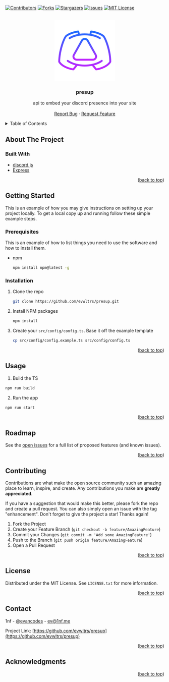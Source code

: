 <div id="top"></div>
<!--
*** Thanks for checking out the Best-README-Template. If you have a suggestion
*** that would make this better, please fork the repo and create a pull request
*** or simply open an issue with the tag "enhancement".
*** Don't forget to give the project a star!
*** Thanks again! Now go create something AMAZING! :D
-->

<!-- PROJECT SHIELDS -->
<!--
*** I'm using markdown "reference style" links for readability.
*** Reference links are enclosed in brackets [ ] instead of parentheses ( ).
*** See the bottom of this document for the declaration of the reference variables
*** for contributors-url, forks-url, etc. This is an optional, concise syntax you may use.
*** https://www.markdownguide.org/basic-syntax/#reference-style-links
-->

[![Contributors][contributors-shield]][contributors-url]
[![Forks][forks-shield]][forks-url]
[![Stargazers][stars-shield]][stars-url]
[![Issues][issues-shield]][issues-url]
[![MIT License][license-shield]][license-url]

<!-- PROJECT LOGO -->
<br />
<div align="center">
  <a href="https://github.com/evwltrs/presup">
    <img alt="presup logo" src="img/presup.svg"/>
  </a>

<h3 align="center">presup</h3>

  <p align="center">
    api to embed your discord presence into your site
    <br />
    <br />
    <a href="https://github.com/evwltrs/presup/issues">Report Bug</a>
    ·
    <a href="https://github.com/evwltrs/presup/issues">Request Feature</a>
  </p>
</div>

<!-- TABLE OF CONTENTS -->
<details>
  <summary>Table of Contents</summary>
  <ol>
    <li>
      <a href="#about-the-project">About The Project</a>
      <ul>
        <li><a href="#built-with">Built With</a></li>
      </ul>
    </li>
    <li>
      <a href="#getting-started">Getting Started</a>
      <ul>
        <li><a href="#prerequisites">Prerequisites</a></li>
        <li><a href="#installation">Installation</a></li>
      </ul>
    </li>
    <li><a href="#usage">Usage</a></li>
    <li><a href="#roadmap">Roadmap</a></li>
    <li><a href="#contributing">Contributing</a></li>
    <li><a href="#license">License</a></li>
    <li><a href="#contact">Contact</a></li>
    <li><a href="#acknowledgments">Acknowledgments</a></li>
  </ol>
</details>

<!-- ABOUT THE PROJECT -->

## About The Project

### Built With

- [discord.js](https://discord.js.org/)
- [Express](https://expressjs.com/)

<p align="right">(<a href="#top">back to top</a>)</p>

<!-- GETTING STARTED -->

## Getting Started

This is an example of how you may give instructions on setting up your project locally.
To get a local copy up and running follow these simple example steps.

### Prerequisites

This is an example of how to list things you need to use the software and how to install them.

- npm

  ```sh
  npm install npm@latest -g
  ```

### Installation

1. Clone the repo

   ```sh
   git clone https://github.com/evwltrs/presup.git
   ```

2. Install NPM packages

   ```sh
   npm install
   ```

3. Create your `src/config/config.ts`. Base it off the example template

   ```sh
   cp src/config/config.example.ts src/config/config.ts
   ```

<p align="right">(<a href="#top">back to top</a>)</p>

<!-- USAGE EXAMPLES -->

## Usage

1. Build the TS

```sh
npm run build
```

2. Run the app

```sh
npm run start
```

<p align="right">(<a href="#top">back to top</a>)</p>

<!-- ROADMAP -->

## Roadmap

See the [open issues](https://github.com/evwltrs/presup/issues) for a full list of proposed features (and known issues).

<p align="right">(<a href="#top">back to top</a>)</p>

<!-- CONTRIBUTING -->

## Contributing

Contributions are what make the open source community such an amazing place to learn, inspire, and create. Any contributions you make are **greatly appreciated**.

If you have a suggestion that would make this better, please fork the repo and create a pull request. You can also simply open an issue with the tag "enhancement".
Don't forget to give the project a star! Thanks again!

1. Fork the Project
2. Create your Feature Branch (`git checkout -b feature/AmazingFeature`)
3. Commit your Changes (`git commit -m 'Add some AmazingFeature'`)
4. Push to the Branch (`git push origin feature/AmazingFeature`)
5. Open a Pull Request

<p align="right">(<a href="#top">back to top</a>)</p>

<!-- LICENSE -->

## License

Distributed under the MIT License. See `LICENSE.txt` for more information.

<p align="right">(<a href="#top">back to top</a>)</p>

<!-- CONTACT -->

## Contact

1nf - [@evancodes](https://twitter.com/evancodes) - ev@1nf.me

Project Link: [https://github.com/evwltrs/presup](https://github.com/evwltrs/presup)

<p align="right">(<a href="#top">back to top</a>)</p>

<!-- ACKNOWLEDGMENTS -->

## Acknowledgments

<p align="right">(<a href="#top">back to top</a>)</p>

<!-- MARKDOWN LINKS & IMAGES -->
<!-- https://www.markdownguide.org/basic-syntax/#reference-style-links -->

[contributors-shield]: https://img.shields.io/github/contributors/evwltrs/presup.svg?style=for-the-badge
[contributors-url]: https://github.com/evwltrs/presup/graphs/contributors
[forks-shield]: https://img.shields.io/github/forks/evwltrs/presup.svg?style=for-the-badge
[forks-url]: https://github.com/evwltrs/presup/network/members
[stars-shield]: https://img.shields.io/github/stars/evwltrs/presup.svg?style=for-the-badge
[stars-url]: https://github.com/evwltrs/presup/stargazers
[issues-shield]: https://img.shields.io/github/issues/evwltrs/presup.svg?style=for-the-badge
[issues-url]: https://github.com/evwltrs/presup/issues
[license-shield]: https://img.shields.io/github/license/evwltrs/presup.svg?style=for-the-badge
[license-url]: https://github.com/evwltrs/presup/blob/master/LICENSE.txt
[linkedin-shield]: https://img.shields.io/badge/-LinkedIn-black.svg?style=for-the-badge&logo=linkedin&colorB=555
[linkedin-url]: https://linkedin.com/in/linkedin_username
[product-screenshot]: images/screenshot.png
